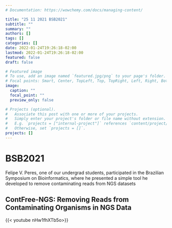 ```yaml
---
# Documentation: https://wowchemy.com/docs/managing-content/

title: "25 11 2021 BSB2021"
subtitle: ""
summary: ""
authors: []
tags: []
categories: []
date: 2022-01-24T19:26:18-02:00
lastmod: 2022-01-24T19:26:18-02:00
featured: false
draft: false

# Featured image
# To use, add an image named `featured.jpg/png` to your page's folder.
# Focal points: Smart, Center, TopLeft, Top, TopRight, Left, Right, BottomLeft, Bottom, BottomRight.
image:
  caption: ""
  focal_point: ""
  preview_only: false

# Projects (optional).
#   Associate this post with one or more of your projects.
#   Simply enter your project's folder or file name without extension.
#   E.g. `projects = ["internal-project"]` references `content/project/deep-learning/index.md`.
#   Otherwise, set `projects = []`.
projects: []
---
```

# BSB2021

Felipe V. Peres, one of our undergrad students, participated in the Brazilian Symposium on Bioinformatics, where he presented a simple tool he developed to remove contaminating reads from NGS datasets

## ContFree-NGS: Removing Reads from Contaminating Organisms in NGS Data

{{< youtube nHw1fhXTb5o>}}

